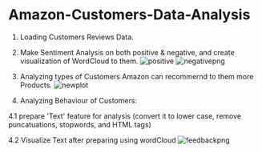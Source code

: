 # Amazon-Customers-Data-Analysis
1. Loading Customers Reviews Data.
2. Make Sentiment Analysis on both positive & negative, and create visualization of WordCloud to them.
![positive](https://user-images.githubusercontent.com/49993791/146654696-967fe214-66c9-45f9-b362-82f648224c0b.png)
![negativepng](https://user-images.githubusercontent.com/49993791/146654699-76b2e4a1-0e03-4f63-b224-1b4ad3a785a1.png)

3. Analyzing types of Customers Amazon can recommernd to them more Products.
![newplot](https://user-images.githubusercontent.com/49993791/146654717-0ed626dd-c9f7-46ad-b957-85ce646538f9.png)

4. Analyzing Behaviour of Customers:

  4.1 prepare 'Text' feature for analysis (convert it to lower case, remove puncatuations, stopwords, and HTML tags)
  
  4.2 Visualize Text after preparing using wordCloud
![feedbackpng](https://user-images.githubusercontent.com/49993791/146654722-573984da-2f30-4708-b1e5-4ab8c8d6d6f7.png)
